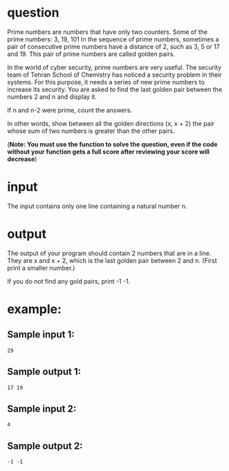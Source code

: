 # question
Prime numbers are numbers that have only two counters. Some of the prime numbers: 3, 19, 101 In the sequence of prime numbers, sometimes a pair of consecutive prime numbers have a distance of 2, such as 3, 5 or 17 and 19. This pair of prime numbers are called golden pairs.

In the world of cyber security, prime numbers are very useful. The security team of Tehran School of Chemistry has noticed a security problem in their systems. For this purpose, it needs a series of new prime numbers to increase its security. You are asked to find the last golden pair between the numbers 2 and n and display it.

If n and n-2 were prime, count the answers.

In other words, show between all the golden directions (x, x + 2) the pair whose sum of two numbers is greater than the other pairs.

(**Note: You must use the function to solve the question, even if the code without your function gets a full score after reviewing your score will decrease**)
# input
The input contains only one line containing a natural number n.
# output
The output of your program should contain 2 numbers that are in a line. They are x and x + 2, which is the last golden pair between 2 and n. (First print a smaller number.)

If you do not find any gold pairs, print -1 -1.
# example:

## Sample input 1:
```
29
```
## Sample output 1:
```
17 19
```
## Sample input 2:
```
4
```
## Sample output 2:
```
-1 -1
```